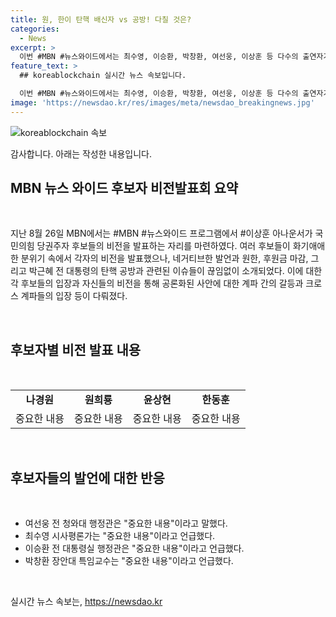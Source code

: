 ```yaml
---
title: 원, 한이 탄핵 배신자 vs 공방! 다칠 것은?
categories:
  - News
excerpt: >
  이번 #MBN #뉴스와이드에서는 최수영, 이승환, 박창환, 여선웅, 이상훈 등 다수의 출연자가 함께하는데, 이들이 국민의힘 당권주자들의 비전발표회, 후원금 마감, 그리고 박근혜 탄핵 공방 등 다양한 이슈를 다뤄요. 한동훈, 화기애애, 네거티브, 계파 등 다양한 키워드들이 화두인데, 토론의 고조된 분위기가 기대됩니다!
feature_text: >
  ## koreablockchain 실시간 뉴스 속보입니다.

  이번 #MBN #뉴스와이드에서는 최수영, 이승환, 박창환, 여선웅, 이상훈 등 다수의 출연자가 함께하는데, 이들이 국민의힘 당권주자들의 비전발표회, 후원금 마감, 그리고 박근혜 탄핵 공방 등 다양한 이슈를 다뤄요. 한동훈, 화기애애, 네거티브, 계파 등 다양한 키워드들이 화두인데, 토론의 고조된 분위기가 기대됩니다!
image: 'https://newsdao.kr/res/images/meta/newsdao_breakingnews.jpg'
---
```


<p><img src="https://newsdao.kr/res/images/meta/newsdao_breakingnews.jpg" alt="koreablockchain 속보" /></p>

<p>감사합니다. 아래는 작성한 내용입니다.</p>

<h2 data-ke-size="size26">MBN 뉴스 와이드 후보자 비전발표회 요약</h2>

<p data-ke-size="size16">&nbsp;</p>

<p data-ke-size="size16">지난 8월 26일 MBN에서는 #MBN #뉴스와이드 프로그램에서 #이상훈 아나운서가 국민의힘 당권주자 후보들의 비전을 발표하는 자리를 마련하였다. 여러 후보들이 화기애애한 분위기 속에서 각자의 비전을 발표했으나, 네거티브한 발언과 원한, 후원금 마감, 그리고 박근혜 전 대통령의 탄핵 공방과 관련된 이슈들이 끊임없이 소개되었다. 이에 대한 각 후보들의 입장과 자신들의 비전을 통해 공론화된 사안에 대한 계파 간의 갈등과 크로스 계파들의 입장 등이 다뤄졌다.</p>

<p data-ke-size="size16">&nbsp;</p>

<h2 data-ke-size="size26">후보자별 비전 발표 내용</h2>

<p data-ke-size="size16">&nbsp;</p>

<table>
  <tbody>
    <tr>
      <td style="text-align: center; height: 17px;"><b>나경원</b></td>
      <td style="text-align: center; height: 17px;"><b>원희룡</b></td>
      <td style="text-align: center; height: 17px;"><b>윤상현</b></td>
      <td style="text-align: center; height: 17px;"><b>한동훈</b></td>
    </tr>
    <tr>
      <td style="text-align: center;">중요한 내용</td>
      <td style="text-align: center;">중요한 내용</td>
      <td style="text-align: center;">중요한 내용</td>
      <td style="text-align: center;">중요한 내용</td>
    </tr>
  </tbody>
</table>

<p data-ke-size="size16">&nbsp;</p>

<h2 data-ke-size="size26">후보자들의 발언에 대한 반응</h2>

<p data-ke-size="size16">&nbsp;</p>

<ul>
  <li>여선웅 전 청와대 행정관은 "중요한 내용"이라고 말했다.</li>
  <li>최수영 시사평론가는 "중요한 내용"이라고 언급했다.</li>
  <li>이승환 전 대통령실 행정관은 "중요한 내용"이라고 언급했다.</li>
  <li>박창환 장안대 특임교수는 "중요한 내용"이라고 언급했다.</li>
</ul>

<p data-ke-size="size16">&nbsp;</p>
실시간 뉴스 속보는, <a href="https://newsdao.kr" rel="dofollow">https://newsdao.kr</a>



